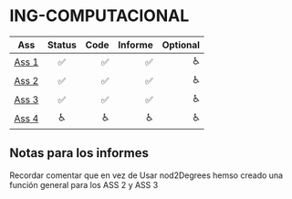 # ING-COMPUTACIONAL

| Ass   |      Status      | Code| Informe| Optional|
|----------|:-------------:|-------:|-------:|-------:|
| [Ass 1](https://www.overleaf.com/6754648226mnpvjsnpxjdb) |:white_check_mark:|:white_check_mark:|:white_check_mark:|:wheelchair:|
| [Ass 2](https://www.overleaf.com/5716386946xfznsqmfhgkt) |:white_check_mark:|:white_check_mark:|:white_check_mark:|:wheelchair:|
| [Ass 3](https://www.overleaf.com/2655846288qwdhzrbnprck) |:white_check_mark:|:white_check_mark:|:white_check_mark:|:wheelchair:|
| [Ass 4](https://www.overleaf.com/7892463229nwdgmpnwwtkv) |:wheelchair:|:wheelchair:|:wheelchair:|:wheelchair:|

## Notas para los informes
Recordar comentar que en vez de Usar nod2Degrees hemso creado una función general para los ASS 2 y ASS 3
